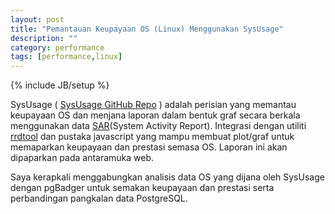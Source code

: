 ```yaml
---
layout: post
title: "Pemantauan Keupayaan OS (Linux) Menggunakan SysUsage"
description: ""
category: performance
tags: [performance,linux]
---
```

{% include JB/setup %}

SysUsage ( [SysUsage GitHub Repo](https://github.com/darold/sysusage) ) adalah perisian yang memantau keupayaan OS dan menjana laporan dalam bentuk graf secara berkala menggunakan data [SAR](www.linuxjournal.com/content/sysadmins-toolbox-sar)(System Activity Report). Integrasi dengan utiliti [rrdtool](oss.oetiker.ch/rrdtool) dan pustaka javascript yang mampu membuat plot/graf untuk memaparkan keupayaan dan prestasi semasa OS. Laporan ini akan dipaparkan pada antaramuka web. 

<!-- more -->

Saya kerapkali menggabungkan analisis data OS yang dijana oleh SysUsage dengan pgBadger untuk semakan keupayaan dan prestasi serta perbandingan pangkalan data PostgreSQL. 

